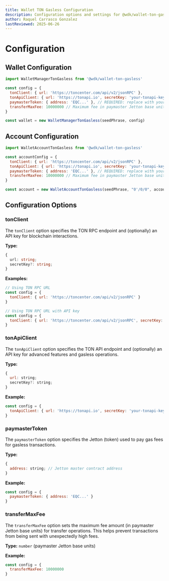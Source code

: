 ```yaml
---
title: Wallet TON Gasless Configuration
description: Configuration options and settings for @wdk/wallet-ton-gasless
author: Raquel Carrasco Gonzalez
lastReviewed: 2025-06-26
---
```


# Configuration

## Wallet Configuration

```javascript
import WalletManagerTonGasless from '@wdk/wallet-ton-gasless'

const config = {
  tonClient: { url: 'https://toncenter.com/api/v2/jsonRPC' },
  tonApiClient: { url: 'https://tonapi.io', secretKey: 'your-tonapi-key' }, // optional but recommended
  paymasterToken: { address: 'EQC...' }, // REQUIRED: replace with your paymaster Jetton address
  transferMaxFee: 10000000 // Maximum fee in paymaster Jetton base units (optional)
}

const wallet = new WalletManagerTonGasless(seedPhrase, config)
```

## Account Configuration

```javascript
import WalletAccountTonGasless from '@wdk/wallet-ton-gasless'

const accountConfig = {
  tonClient: { url: 'https://toncenter.com/api/v2/jsonRPC' },
  tonApiClient: { url: 'https://tonapi.io', secretKey: 'your-tonapi-key' }, // optional but recommended
  paymasterToken: { address: 'EQC...' }, // REQUIRED: replace with your paymaster Jetton address
  transferMaxFee: 10000000 // Maximum fee in paymaster Jetton base units (optional)
}

const account = new WalletAccountTonGasless(seedPhrase, "0'/0/0", accountConfig)
```

## Configuration Options

### tonClient

The `tonClient` option specifies the TON RPC endpoint and (optionally) an API key for blockchain interactions.

**Type:**
```typescript
{
  url: string;         
  secretKey?: string;
}
```

**Examples:**
```javascript
// Using TON RPC URL
const config = {
  tonClient: { url: 'https://toncenter.com/api/v2/jsonRPC' }
}

// Using TON RPC URL with API key
const config = {
  tonClient: { url: 'https://toncenter.com/api/v2/jsonRPC', secretKey: 'your-api-key' }
}
```
### tonApiClient

The `tonApiClient` option specifies the TON API endpoint and (optionally) an API key for advanced features and gasless operations.

**Type:**
```javascript
{
  url: string;
  secretKey?: string;
}
```
**Example:**
```javascript
const config = {
  tonApiClient: { url: 'https://tonapi.io', secretKey: 'your-tonapi-key' }
}
```

### paymasterToken

The `paymasterToken` option specifies the Jetton (token) used to pay gas fees for gasless transactions.

**Type:**
```javascript
{
  address: string; // Jetton master contract address
}
```

**Example:**
```javascript
const config = {
  paymasterToken: { address: 'EQC...' }
}
```

### transferMaxFee

The `transferMaxFee` option sets the maximum fee amount (in paymaster Jetton base units) for transfer operations. This helps prevent transactions from being sent with unexpectedly high fees.

**Type:** `number` (paymaster Jetton base units)

**Example:**
```javascript
const config = {
  transferMaxFee: 10000000 
}
```
